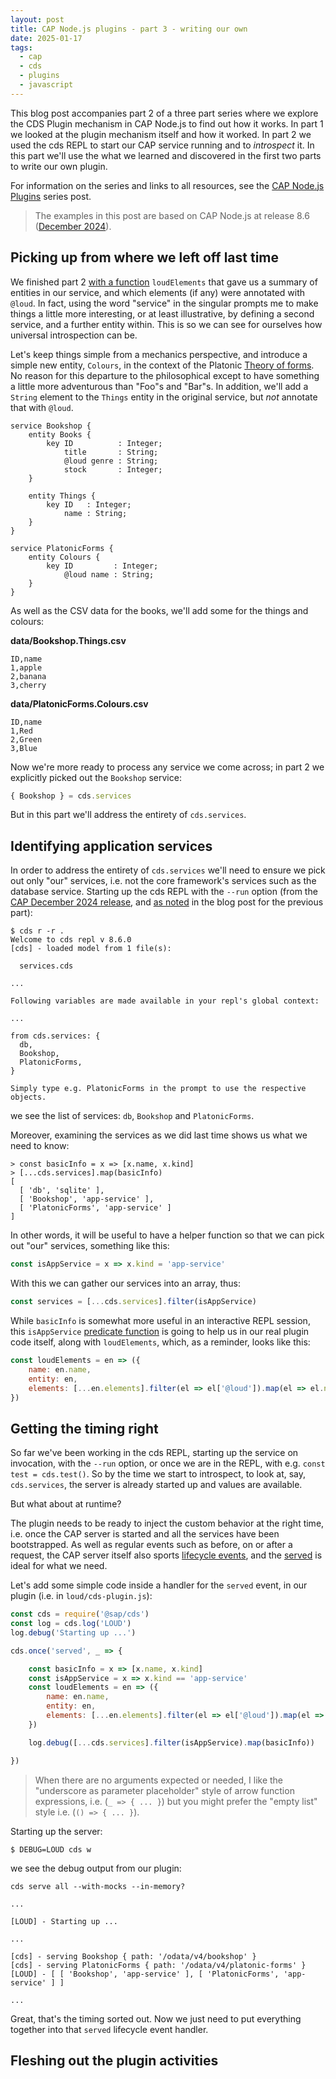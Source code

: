 ```yaml
---
layout: post
title: CAP Node.js plugins - part 3 - writing our own
date: 2025-01-17
tags:
  - cap
  - cds
  - plugins
  - javascript
---
```

This blog post accompanies part 2 of a three part series where we explore the CDS Plugin mechanism in CAP Node.js to find out how it works. In part 1 we looked at the plugin mechanism itself and how it worked. In part 2 we used the cds REPL to start our CAP service running and to _introspect_ it. In this part we'll use the what we learned and discovered in the first two parts to write our own plugin.

For information on the series and links to all resources, see the [CAP Node.js Plugins][1] series post.

> The examples in this post are based on CAP Node.js at release 8.6 ([December 2024][2]).

<a name="picking-up-from-where-we-left-off-last-time"></a>
## Picking up from where we left off last time

We finished part 2 [with a function][3] `loudElements` that gave us a summary of entities in our service, and which elements (if any) were annotated with `@loud`. In fact, using the word "service" in the singular prompts me to make things a little more interesting, or at least illustrative, by defining a second service, and a further entity within. This is so we can see for ourselves how universal introspection can be.

Let's keep things simple from a mechanics perspective, and introduce a simple new entity, `Colours`, in the context of the Platonic [Theory of forms][4]. No reason for this departure to the philosophical except to have something a little more adventurous than "Foo"s and "Bar"s. In addition, we'll add a `String` element to the `Things` entity in the original service, but _not_ annotate that with `@loud`.

```cds
service Bookshop {
    entity Books {
        key ID          : Integer;
            title       : String;
            @loud genre : String;
            stock       : Integer;
    }

    entity Things {
        key ID   : Integer;
            name : String;
    }
}

service PlatonicForms {
    entity Colours {
        key ID         : Integer;
            @loud name : String;
    }
}
```

As well as the CSV data for the books, we'll add some for the things and colours:

**data/Bookshop.Things.csv**

```csv
ID,name
1,apple
2,banana
3,cherry
```
**data/PlatonicForms.Colours.csv**

```csv
ID,name
1,Red
2,Green
3,Blue
```

Now we're more ready to process any service we come across; in part 2 we explicitly picked out the `Bookshop` service:

```javascript
{ Bookshop } = cds.services
```

But in this part we'll address the entirety of `cds.services`.

## Identifying application services

In order to address the entirety of `cds.services` we'll need to ensure we pick out only "our" services, i.e. not the core framework's services such as the database service. Starting up the cds REPL with the `--run` option (from the [CAP December 2024 release][5], and [as noted][6] in the blog post for the previous part):

```shell
$ cds r -r .
Welcome to cds repl v 8.6.0 
[cds] - loaded model from 1 file(s):

  services.cds

...

Following variables are made available in your repl's global context:

...

from cds.services: {
  db,
  Bookshop,
  PlatonicForms,
}

Simply type e.g. PlatonicForms in the prompt to use the respective objects.
```

we see the list of services: `db`, `Bookshop` and `PlatonicForms`.

Moreover, examining the services as we did last time shows us what we need to know:

```log
> const basicInfo = x => [x.name, x.kind]
> [...cds.services].map(basicInfo)
[
  [ 'db', 'sqlite' ],
  [ 'Bookshop', 'app-service' ],
  [ 'PlatonicForms', 'app-service' ]
]
```

In other words, it will be useful to have a helper function so that we can pick out "our" services, something like this:

```javascript
const isAppService = x => x.kind = 'app-service'
```

With this we can gather our services into an array, thus:

```javascript
const services = [...cds.services].filter(isAppService)
```

While `basicInfo` is somewhat more useful in an interactive REPL session, this `isAppService` [predicate function][7] is going to help us in our real plugin code itself, along with `loudElements`, which, as a reminder, looks like this:

```javascript
const loudElements = en => ({
    name: en.name,
    entity: en,
    elements: [...en.elements].filter(el => el['@loud']).map(el => el.name)
})
```

## Getting the timing right

So far we've been working in the cds REPL, starting up the service on invocation, with the `--run` option, or once we are in the REPL, with e.g. `const test = cds.test()`. So by the time we start to introspect, to look at, say, `cds.services`, the server is already started up and values are available.

But what about at runtime? 

The plugin needs to be ready to inject the custom behavior at the right time, i.e. once the CAP server is started and all the services have been bootstrapped. As well as regular events such as before, on or after a request, the CAP server itself also sports [lifecycle events][8], and the [served][9] is ideal for what we need.

Let's add some simple code inside a handler for the `served` event, in our plugin (i.e. in `loud/cds-plugin.js`):

```javascript
const cds = require('@sap/cds')
const log = cds.log('LOUD')
log.debug('Starting up ...')

cds.once('served', _ => {

    const basicInfo = x => [x.name, x.kind]
    const isAppService = x => x.kind == 'app-service'
    const loudElements = en => ({
        name: en.name,
        entity: en,
        elements: [...en.elements].filter(el => el['@loud']).map(el => el.name)
    })

    log.debug([...cds.services].filter(isAppService).map(basicInfo))

})
```

> When there are no arguments expected or needed, I like the "underscore as parameter placeholder" style of arrow function expressions, i.e. (`_ => { ... }`) but you might prefer the "empty list" style i.e. (`() => { ... }`).

Starting up the server:

```shell
$ DEBUG=LOUD cds w
```

we see the debug output from our plugin:
 
```log
cds serve all --with-mocks --in-memory? 

...
 
[LOUD] - Starting up ...

...

[cds] - serving Bookshop { path: '/odata/v4/bookshop' }
[cds] - serving PlatonicForms { path: '/odata/v4/platonic-forms' }
[LOUD] - [ [ 'Bookshop', 'app-service' ], [ 'PlatonicForms', 'app-service' ] ]

...
```

Great, that's the timing sorted out. Now we just need to put everything together into that `served` lifecycle event handler.

## Fleshing out the plugin activities












[1]: /blog/posts/2024/12/30/cap-node.js-plugins/
[2]: https://cap.cloud.sap/docs/releases/dec24
[3]: /blog/posts/2025/01/10/cap-node.js-plugins-part-2-using-the-repl/#identifying-the-elements-annotated-with-loud
[4]: https://en.wikipedia.org/wiki/Theory_of_forms
[5]: https://cap.cloud.sap/docs/releases/dec24#cds-repl-enhancements
[6]: /blog/posts/2025/01/10/cap-node.js-plugins-part-2-using-the-repl/#new-repl-options
[7]: https://dcl-prog.stanford.edu/function-predicate.html
[8]: https://cap.cloud.sap/docs/node.js/cds-server#lifecycle-events
[9]: https://cap.cloud.sap/docs/node.js/cds-server#served
